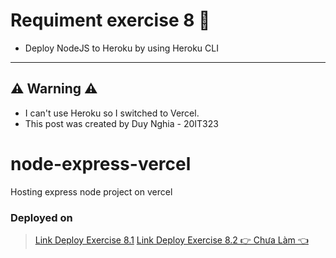# Requiment exercise 8 🧾

- Deploy NodeJS to Heroku by using Heroku CLI

---

## ⚠ Warning ⚠

- I can't use Heroku so I switched to Vercel.
- This post was created by Duy Nghia - 20IT323

# node-express-vercel

Hosting express node project on vercel

### Deployed on

> [Link Deploy Exercise 8.1](https://cloud-computing-vku.vercel.app/home)
> [Link Deploy Exercise 8.2 👉 Chưa Làm 👈]()

